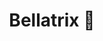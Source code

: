 ---
title: "Bellatrix 🦇"
description: "Tienda online de ropa gotica"
avatar: "https://nextui.org/images/card-example-5.jpeg"
imga: "https://nextui.org/images/card-example-4.jpeg"
link: "www.bellatrix.com.co"
---